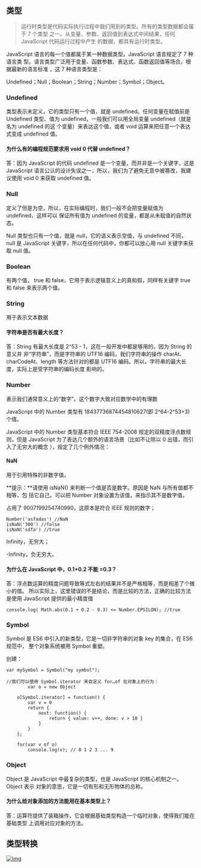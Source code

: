 ## 类型

> 运行时类型是代码实际执行过程中我们用到的类型。所有的类型数据都会属于 7 个类型
> 之一。从变量、参数、返回值到表达式中间结果，任何 JavaScript 代码运行过程中产生
> 的数据，都具有运行时类型。

JavaScript 语言的每一个值都属于某一种数据类型。JavaScript 语言规定了 7 种语言类
型。语言类型广泛用于变量、函数参数、表达式、函数返回值等场合。根据最新的语言标准
，这 7 种语言类型是：

Undefined；Null；Boolean；String；Number；Symbol；Object。

### Undefined

类型表示未定义，它的类型只有一个值，就是 undefined。任何变量在赋值前是 Undefined
类型、值为 undefined，一般我们可以用全局变量 undefined（就是名为 undefined 的这
个变量）来表达这个值，或者 void 运算来把任意一个表达式变成 undefined 值。

#### 为什么有的编程规范要求用 void 0 代替 undefined？

答：因为 JavaScript 的代码 undefined 是一个变量，而并非是一个关键字，这是
JavaScript 语言公认的设计失误之一，所以，我们为了避免无意中被篡改，我建议使用
void 0 来获取 undefined 值。

### Null

定义了但是为空，所以，在实际编程时，我们一般不会把变量赋值为 undefined，这样可以
保证所有值为 undefined 的变量，都是从未赋值的自然状态。

Null 类型也只有一个值，就是 null，它的语义表示空值，与 undefined 不同，null 是
JavaScript 关键字，所以在任何代码中，你都可以放心用 null 关键字来获取 null 值。

### Boolean

有两个值， true 和 false，它用于表示逻辑意义上的真和假，同样有关键字 true 和
false 来表示两个值。

### String

用于表示文本数据

#### 字符串是否有最大长度？

答：String 有最大长度是 2^53 - 1，这在一般开发中都是够用的，因为 String 的意义并
非“字符串”，而是字符串的 UTF16 编码，我们字符串的操作 charAt、charCodeAt、length
等方法针对的都是 UTF16 编码。所以，字符串的最大长度，实际上是受字符串的编码长度
影响的。

### Number

表示我们通常意义上的“数字”。这个数字大致对应数学中的有理数

JavaScript 中的 Number 类型有 18437736874454810627(即 2^64-2^53+3) 个值。

JavaScript 中的 Number 类型基本符合 IEEE 754-2008 规定的双精度浮点数规则，但是
JavaScript 为了表达几个额外的语言场景（比如不让除以 0 出错，而引入了无穷大的概念
），规定了几个例外情况：

#### NaN

用于引用特殊的非数字值，

**提示：**请使用 isNaN() 来判断一个值是否是数字。原因是 NaN 与所有值都不相等，包
括它自己。可以把 Number 对象设置为该值，来指示其不是数字值。

占用了 9007199254740990，这原本是符合 IEEE 规则的数字；

```
Number('asfadas') //NaN
isNaN('300') //false
isNaN('sdfa') //true
```

Infinity，无穷大；

-Infinity，负无穷大。

#### 为什么在 JavaScript 中，0.1+0.2 不能 =0.3？

答：浮点数运算的精度问题导致等式左右的结果并不是严格相等，而是相差了个微小的值。
所以实际上，这里错误的不是结论，而是比较的方法，正确的比较方法是使用 JavaScript
提供的最小精度值

```
console.log( Math.abs(0.1 + 0.2 - 0.3) <= Number.EPSILON); //true
```

### Symbol

Symbol 是 ES6 中引入的新类型，它是一切非字符串的对象 key 的集合，在 ES6 规范中，
整个对象系统被用 Symbol 重塑。

创建：

```
var mySymbol = Symbol("my symbol");
```

```
//我们可以使用 Symbol.iterator 来自定义 for…of 在对象上的行为：
		var o = new Object

    o[Symbol.iterator] = function() {
        var v = 0
        return {
            next: function() {
                return { value: v++, done: v > 10 }
            }
        }
    };

    for(var v of o)
        console.log(v); // 0 1 2 3 ... 9
```

### Object

Object 是 JavaScript 中最复杂的类型，也是 JavaScript 的核心机制之一。Object 表示
对象的意思，它是一切有形和无形物体的总称。

#### 为什么给对象添加的方法能用在基本类型上？

答：运算符提供了装箱操作，它会根据基础类型构造一个临时对象，使得我们能在基础类型
上调用对应对象的方法。

## 类型转换

<a data-fancybox title="img" href="https://static001.geekbang.org/resource/image/71/20/71bafbd2404dc3ffa5ccf5d0ba077720.jpg">![img](https://static001.geekbang.org/resource/image/71/20/71bafbd2404dc3ffa5ccf5d0ba077720.jpg)</a>
